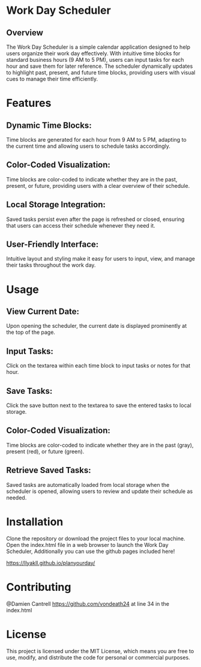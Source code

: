 # Work Day Scheduler
## Overview
The Work Day Scheduler is a simple calendar application designed to help users organize their work day effectively. With intuitive time blocks for standard business hours (9 AM to 5 PM), users can input tasks for each hour and save them for later reference. The scheduler dynamically updates to highlight past, present, and future time blocks, providing users with visual cues to manage their time efficiently.

# Features
## Dynamic Time Blocks: 
  Time blocks are generated for each hour from 9 AM to 5 PM, adapting to the current time and allowing users to schedule tasks accordingly.
  
## Color-Coded Visualization: 
  Time blocks are color-coded to indicate whether they are in the past, present, or future, providing users with a clear overview of their schedule.
  
## Local Storage Integration: 
  Saved tasks persist even after the page is refreshed or closed, ensuring that users can access their schedule whenever they need it.
  
## User-Friendly Interface: 
  Intuitive layout and styling make it easy for users to input, view, and manage their tasks throughout the work day.
  
# Usage

## View Current Date: 
  Upon opening the scheduler, the current date is displayed prominently at the top of the page.
  
## Input Tasks: 
Click on the textarea within each time block to input tasks or notes for that hour.

## Save Tasks: 
Click the save button next to the textarea to save the entered tasks to local storage.

## Color-Coded Visualization: 
  Time blocks are color-coded to indicate whether they are in the past (gray), present (red), or future (green).
## Retrieve Saved Tasks: 
  Saved tasks are automatically loaded from local storage when the scheduler is opened, allowing users to review and update their schedule as needed.
  
# Installation
  Clone the repository or download the project files to your local machine.
Open the index.html file in a web browser to launch the Work Day Scheduler, Additionally you can use the github pages included here!

https://llyakll.github.io/planyourday/


# Contributing
@Damien Cantrell
https://github.com/vondeath24 
at line 34 in the index.html


# License
This project is licensed under the MIT License, which means you are free to use, modify, and distribute the code for personal or commercial purposes.

